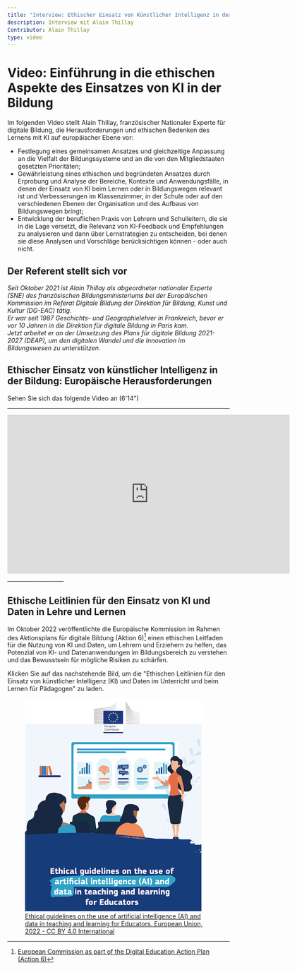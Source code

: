 ```yaml
---
title: "Interview: Ethischer Einsatz von Künstlicher Intelligenz in der Bildung"
description: Interview mit Alain Thillay
Contributor: Alain Thillay
type: video
---
```


# Video: Einführung in die ethischen Aspekte des Einsatzes von KI in der Bildung

Im folgenden Video stellt Alain Thillay, französischer Nationaler Experte für digitale Bildung, die Herausforderungen und ethischen Bedenken des Lernens mit KI auf europäischer Ebene vor:

- Festlegung eines gemeinsamen Ansatzes und gleichzeitige Anpassung an die Vielfalt der Bildungssysteme und an die von den Mitgliedstaaten gesetzten Prioritäten;
- Gewährleistung eines ethischen und begründeten Ansatzes durch Erprobung und Analyse der Bereiche, Kontexte und Anwendungsfälle, in denen der Einsatz von KI beim Lernen oder in Bildungswegen relevant ist und Verbesserungen im Klassenzimmer, in der Schule oder auf den verschiedenen Ebenen der Organisation und des Aufbaus von Bildungswegen bringt;
- Entwicklung der beruflichen Praxis von Lehrern und Schulleitern, die sie in die Lage versetzt, die Relevanz von KI-Feedback und Empfehlungen zu analysieren und dann über Lernstrategien zu entscheiden, bei denen sie diese Analysen und Vorschläge berücksichtigen können - oder auch nicht.

## Der Referent stellt sich vor

*Seit Oktober 2021 ist Alain Thillay als abgeordneter nationaler Experte (SNE) des französischen Bildungsministeriums bei der Europäischen Kommission im Referat Digitale Bildung der Direktion für Bildung, Kunst und Kultur (DG-EAC) tätig.*  
*Er war seit 1987 Geschichts- und Geographielehrer in Frankreich, bevor er vor 10 Jahren in die Direktion für digitale Bildung in Paris kam.*  
*Jetzt arbeitet er an der Umsetzung des Plans für digitale Bildung 2021-2027 (DEAP), um den digitalen Wandel und die Innovation im Bildungswesen zu unterstützen.*

## Ethischer Einsatz von künstlicher Intelligenz in der Bildung: Europäische Herausforderungen  
Sehen Sie sich das folgende Video an (6'14")
____________________

<center><iframe width="640" height="360" src="https://www.youtube.com/embed/VmejJrfcwxU?rel=0&showinfo=0&cc_load_policy=1&hl=en&modestbranding=1" frameborder="0" allowfullscreen></iframe></center>
____________________

## Ethische Leitlinien für den Einsatz von KI und Daten in Lehre und Lernen

Im Oktober 2022 veröffentlichte die Europäische Kommission im Rahmen des Aktionsplans für digitale Bildung (Aktion 6)[^1] einen ethischen Leitfaden für die Nutzung von KI und Daten, um Lehrern und Erziehern zu helfen, das Potenzial von KI- und Datenanwendungen im Bildungsbereich zu verstehen und das Bewusstsein für mögliche Risiken zu schärfen.

Klicken Sie auf das nachstehende Bild, um die "Ethischen Leitlinien für den Einsatz von künstlicher Intelligenz (KI) und Daten im Unterricht und beim Lernen für Pädagogen" zu laden.

<a href="Ethical-guidelines-on-the-use-of-artificial-intelligence-NC0722649ENN.pdf" target="_blank">
<figure>
  <img src="Images/Cover-page-EC-Ethical-guidelines.png" alt="A Ready to Use Template for AI Resources Characterisation"/>
  <figcaption> Ethical guidelines on the use of artificial intelligence (AI) and data in teaching and learning for Educators. European Union, 2022 - CC BY 4.0 International </figcaption>
</figure></a>

[^1]: [European Commission as part of the Digital Education Action Plan (Action 6)](https://education.ec.europa.eu/focus-topics/digital-education/action-plan/action-6)

